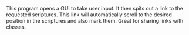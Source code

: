 This program opens a GUI to take user input. It then spits out a link to the requested scriptures. This link will automatically scroll to the desired position in the scriptures and also mark them.
Great for sharing links with classes.

